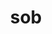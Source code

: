 ---
category: 3-letters
denotation: null
name: sob
reference_link: https://www.etymonline.com/word/sob
root_language: null
root_name: null
title: sob
type: free
word_sums:
- respelling: sob
  sum: 'Sob + '
---